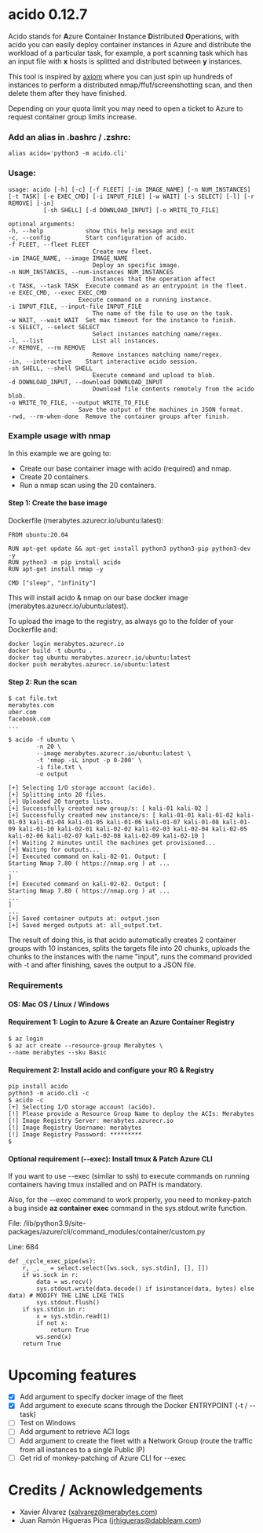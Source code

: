# acido 0.12.7

Acido stands for **A**zure **C**ontainer **I**nstance **D**istributed **O**perations, with acido you can easily deploy container instances in Azure and distribute the workload of a particular task, for example, a port scanning task which has an input file with **x** hosts is splitted and distributed between **y** instances.

This tool is inspired by [axiom](https://github.com/pry0cc/axiom) where you can just spin up hundreds of instances to perform a distributed nmap/ffuf/screenshotting scan, and then delete them after they have finished. 

Depending on your quota limit you may need to open a ticket to Azure to request container group limits increase.

### Add an alias in .bashrc / .zshrc:
    alias acido='python3 -m acido.cli'
    
### Usage:
    usage: acido [-h] [-c] [-f FLEET] [-im IMAGE_NAME] [-n NUM_INSTANCES] [-t TASK] [-e EXEC_CMD] [-i INPUT_FILE] [-w WAIT] [-s SELECT] [-l] [-r REMOVE] [-in]
              [-sh SHELL] [-d DOWNLOAD_INPUT] [-o WRITE_TO_FILE]

    optional arguments:
    -h, --help            show this help message and exit
    -c, --config          Start configuration of acido.
    -f FLEET, --fleet FLEET
                            Create new fleet.
    -im IMAGE_NAME, --image IMAGE_NAME
                            Deploy an specific image.
    -n NUM_INSTANCES, --num-instances NUM_INSTANCES
                            Instances that the operation affect
    -t TASK, --task TASK  Execute command as an entrypoint in the fleet.
    -e EXEC_CMD, --exec EXEC_CMD
                        Execute command on a running instance.
    -i INPUT_FILE, --input-file INPUT_FILE
                            The name of the file to use on the task.
    -w WAIT, --wait WAIT  Set max timeout for the instance to finish.
    -s SELECT, --select SELECT
                            Select instances matching name/regex.
    -l, --list              List all instances.
    -r REMOVE, --rm REMOVE
                            Remove instances matching name/regex.
    -in, --interactive    Start interactive acido session.
    -sh SHELL, --shell SHELL
                            Execute command and upload to blob.
    -d DOWNLOAD_INPUT, --download DOWNLOAD_INPUT
                            Download file contents remotely from the acido blob.
    -o WRITE_TO_FILE, --output WRITE_TO_FILE
                        Save the output of the machines in JSON format.
    -rwd, --rm-when-done  Remove the container groups after finish.


### Example usage with nmap
In this example we are going to:
* Create our base container image with acido (required) and nmap.
* Create 20 containers.
* Run a nmap scan using the 20 containers.

#### Step 1: Create the base image

Dockerfile (merabytes.azurecr.io/ubuntu:latest):

    FROM ubuntu:20.04

    RUN apt-get update && apt-get install python3 python3-pip python3-dev -y
    RUN python3 -m pip install acido
    RUN apt-get install nmap -y

    CMD ["sleep", "infinity"]

This will install acido & nmap on our base docker image (merabytes.azurecr.io/ubuntu:latest).

To upload the image to the registry, as always go to the folder of your Dockerfile and:

    docker login merabytes.azurecr.io
    docker build -t ubuntu .
    docker tag ubuntu merabytes.azurecr.io/ubuntu:latest
    docker push merabytes.azurecr.io/ubuntu:latest

#### Step 2: Run the scan


    $ cat file.txt
    merabytes.com
    uber.com
    facebook.com
    ...

    $ acido -f ubuntu \
            -n 20 \
            --image merabytes.azurecr.io/ubuntu:latest \
            -t 'nmap -iL input -p 0-200' \
            -i file.txt \
            -o output

    [+] Selecting I/O storage account (acido).
    [+] Splitting into 20 files.
    [+] Uploaded 20 targets lists.
    [+] Successfully created new group/s: [ kali-01 kali-02 ]
    [+] Successfully created new instance/s: [ kali-01-01 kali-01-02 kali-01-03 kali-01-04 kali-01-05 kali-01-06 kali-01-07 kali-01-08 kali-01-09 kali-01-10 kali-02-01 kali-02-02 kali-02-03 kali-02-04 kali-02-05 kali-02-06 kali-02-07 kali-02-08 kali-02-09 kali-02-10 ]
    [+] Waiting 2 minutes until the machines get provisioned...
    [+] Waiting for outputs...
    [+] Executed command on kali-02-01. Output: [
    Starting Nmap 7.80 ( https://nmap.org ) at ...
    ...
    ]
    [+] Executed command on kali-02-02. Output: [
    Starting Nmap 7.80 ( https://nmap.org ) at ...
    ...
    ]
    ...
    [+] Saved container outputs at: output.json
    [+] Saved merged outputs at: all_output.txt.


The result of doing this, is that acido automatically creates 2 container groups with 10 instances, splits the targets file into 20 chunks, uploads the chunks to the instances with the name "input", runs the command provided with -t and after finishing, saves the output to a JSON file.

### Requirements

#### OS: Mac OS / Linux / Windows

#### Requirement 1: Login to Azure & Create an Azure Container Registry
    $ az login
    $ az acr create --resource-group Merabytes \
    --name merabytes --sku Basic

#### Requirement 2: Install acido and configure your RG & Registry
    pip install acido
    python3 -m acido.cli -c
    $ acido -c
    [+] Selecting I/O storage account (acido).
    [!] Please provide a Resource Group Name to deploy the ACIs: Merabytes
    [!] Image Registry Server: merabytes.azurecr.io
    [!] Image Registry Username: merabytes
    [!] Image Registry Password: *********
    $

#### Optional requirement (--exec): Install tmux & Patch Azure CLI
If you want to use --exec (similar to ssh) to execute commands on running containers having tmux installed and on PATH is mandatory. 

Also, for the --exec command to work properly, you need to monkey-patch a bug inside **az container exec** command in the sys.stdout.write function.

File: /lib/python3.9/site-packages/azure/cli/command_modules/container/custom.py

Line: 684

    def _cycle_exec_pipe(ws):
        r, _, _ = select.select([ws.sock, sys.stdin], [], [])
        if ws.sock in r:
            data = ws.recv()
            sys.stdout.write(data.decode() if isinstance(data, bytes) else data) # MODIFY THE LINE LIKE THIS
            sys.stdout.flush()
        if sys.stdin in r:
            x = sys.stdin.read(1)
            if not x:
                return True
            ws.send(x)
        return True

# Upcoming features

- [X] Add argument to specify docker image of the fleet
- [X] Add argument to execute scans through the Docker ENTRYPOINT (-t / --task)
- [ ] Test on Windows
- [ ] Add argument to retrieve ACI logs
- [ ] Add argument to create the fleet with a Network Group (route the traffic from all instances to a single Public IP)
- [ ] Get rid of monkey-patching of Azure CLI for --exec

# Credits / Acknowledgements

* Xavier Álvarez (xalvarez@merabytes.com)
* Juan Ramón Higueras Pica (jrhigueras@dabbleam.com)
